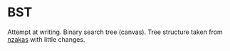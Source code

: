 # BST
Attempt at writing.
Binary search tree (canvas).
Tree structure taken from <a href="https://github.com/nzakas/computer-science-in-javascript/tree/master/algorithms/searching/binary-search ">nzakas</a> with little changes.

